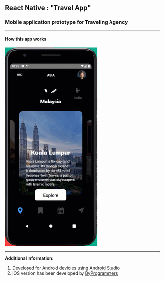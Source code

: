 ## React Native : "Travel App"

### Mobile application prototype for Traveling Agency

---

#### How this app works

![](./supplement/demo.gif)

---

**Additional information:**

1. Developed for Android devicies using [Android Studio](https://developer.android.com/)
2. iOS version has been developed by [ByProgrammers](https://www.youtube.com/watch?v=0W4evKX0a0M)
